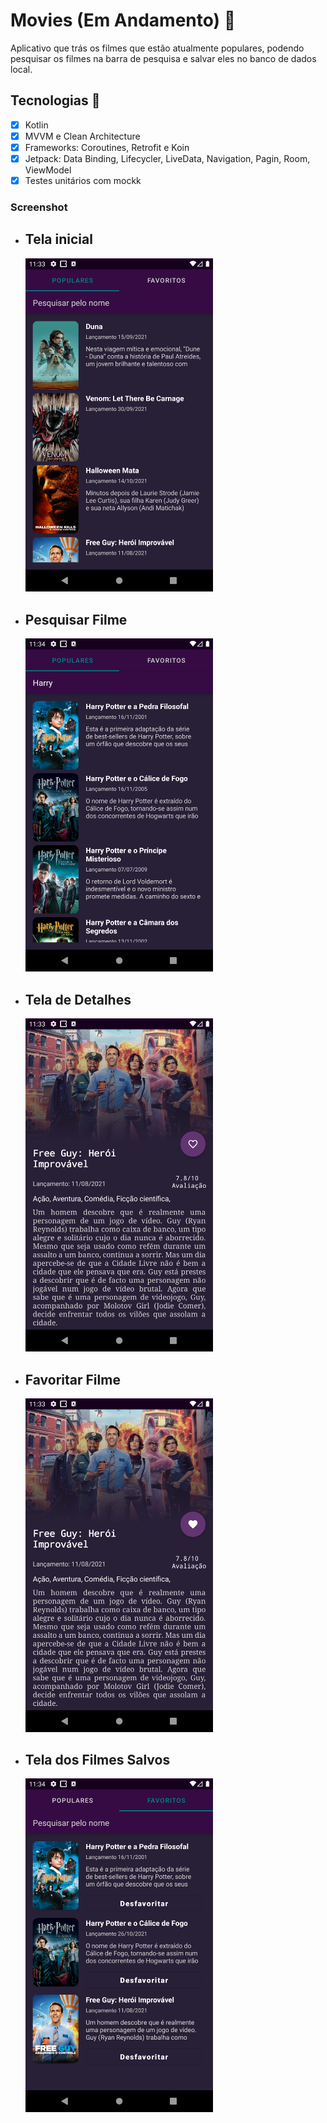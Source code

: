 # Movies (Em Andamento)  :movie_camera:

Aplicativo que trás os filmes que estão atualmente populares, podendo pesquisar os filmes na barra de pesquisa e salvar eles no banco de dados local.

## Tecnologias :rocket:

- [x] Kotlin
- [x] MVVM e Clean Architecture
- [x] Frameworks: Coroutines, Retrofit e Koin
- [x] Jetpack: Data Binding, Lifecycler, LiveData, Navigation, Pagin, Room, ViewModel
- [x] Testes unitários com mockk

### Screenshot

- ## Tela inicial

  <img src="imagens\Tela inical.png" width="300"/>

- ## Pesquisar Filme

  <img src="imagens\Search.png" width="300"/>

- ## Tela de Detalhes

  <img src="imagens\Tela de Detalhes.png" width="300"/>

- ## Favoritar Filme

  <img src="imagens\Favoritar.png" width="300"/>

- ## Tela dos Filmes Salvos

  <img src="imagens\Favoritos.png" width="300"/>
